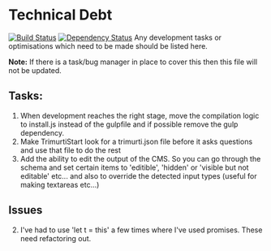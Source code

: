 # Technical Debt
[![Build Status](https://travis-ci.org/alexward1981/trimurti.svg?branch=master)](https://travis-ci.org/alexward1981/trimurti)
[![Dependency Status](https://gemnasium.com/alexward1981/trimurti.svg)](https://gemnasium.com/alexward1981/trimurti)
Any development tasks or optimisations which need to be made should be listed here.

**Note:** If there is a task/bug manager in place to cover this then this file will not be updated.

## Tasks:
1. When development reaches the right stage, move the compilation logic to install.js instead of the gulpfile and if possible remove the gulp dependency.
2. Make TrimurtiStart look for a trimurti.json file before it asks questions and use that file to do the rest
3. Add the ability to edit the output of the CMS. So you can go through the schema and set certain items to 'editible', 'hidden' or 'visible but not editable' etc... and also to override the detected input types (useful for making textareas etc...)


## Issues
2. I've had to use 'let t = this' a few times where I've used promises. These need refactoring out.

